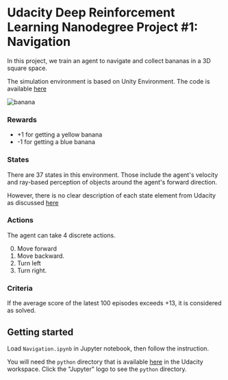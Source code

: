 # Udacity Deep Reinforcement Learning Nanodegree Project #1: Navigation
In this project, we train an agent to navigate and collect bananas in a 3D square space.

The simulation environment is based on Unity Environment. The code is available [here](https://github.com/udacity/deep-reinforcement-learning/tree/master/python/unityagents)

![banana](https://user-images.githubusercontent.com/1985201/113376563-040bbc00-9340-11eb-9bdd-3e5df2ec9e9f.gif)

### Rewards
- +1 for getting a yellow banana
- -1 for getting a blue banana

### States
There are 37 states in this environment. Those include the agent's velocity and ray-based perception of objects around the agent's forward direction.

However, there is no clear description of each state element from Udacity as discussed [here](https://knowledge.udacity.com/questions/22697)

### Actions
The agent can take 4 discrete actions.

0. Move forward
1. Move backward.
2. Turn left
3. Turn right.

### Criteria
If the average score of the latest 100 episodes exceeds +13, it is considered as solved.

## Getting started
Load `Navigation.ipynb` in Jupyter notebook, then follow the instruction.

You will need the `python` directory that is available [here](https://classroom.udacity.com/nanodegrees/nd893/parts/6b0c03a7-6667-4fcf-a9ed-dd41a2f76485/modules/e7499d4f-24f9-42ec-9864-23adcfa4e241/lessons/69bd42c6-b70e-4866-9764-9bfa8c03cdea/concepts/b6729be0-4a97-4c8d-b2c9-9eafe47939ac) in the Udacity workspace. Click the "Jupyter" logo to see the `python` directory.

